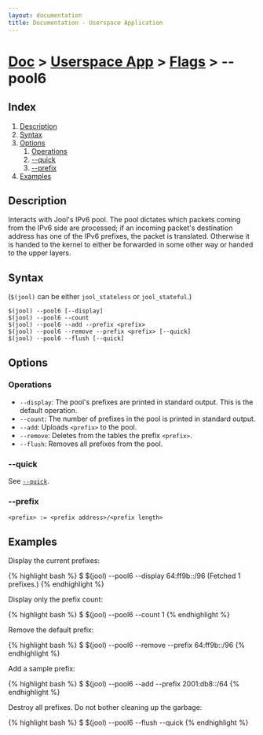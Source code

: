 ```yaml
---
layout: documentation
title: Documentation - Userspace Application
---
```


# [Doc](doc-index.html) > [Userspace App](doc-index.html#userspace-application) > [Flags](usr-flags.html) > \--pool6

## Index

1. [Description](#description)
2. [Syntax](#syntax)
3. [Options](#options)
   1. [Operations](#operations)
   2. [\--quick](#quick)
   3. [\--prefix](#prefix)
4. [Examples](#examples)

## Description

Interacts with Jool's IPv6 pool. The pool dictates which packets coming from the IPv6 side are processed; if an incoming packet's destination address has one of the IPv6 prefixes, the packet is translated. Otherwise it is handed to the kernel to either be forwarded in some other way or handed to the upper layers.

## Syntax

(`$(jool)` can be either `jool_stateless` or `jool_stateful`.)

	$(jool) --pool6 [--display]
	$(jool) --pool6 --count
	$(jool) --pool6 --add --prefix <prefix>
	$(jool) --pool6 --remove --prefix <prefix> [--quick]
	$(jool) --pool6 --flush [--quick]

## Options

### Operations

* `--display`: The pool's prefixes are printed in standard output. This is the default operation.
* `--count`: The number of prefixes in the pool is printed in standard output.
* `--add`: Uploads `<prefix>` to the pool.
* `--remove`: Deletes from the tables the prefix `<prefix>`.
* `--flush`: Removes all prefixes from the pool.

### \--quick

See [`--quick`](usr-flags-quick.html).

### \--prefix

	<prefix> := <prefix address>/<prefix length>

## Examples

Display the current prefixes:

{% highlight bash %}
$ $(jool) --pool6 --display
64:ff9b::/96
  (Fetched 1 prefixes.)
{% endhighlight %}

Display only the prefix count:

{% highlight bash %}
$ $(jool) --pool6 --count
1
{% endhighlight %}

Remove the default prefix:

{% highlight bash %}
$ $(jool) --pool6 --remove --prefix 64:ff9b::/96
{% endhighlight %}

Add a sample prefix:

{% highlight bash %}
$ $(jool) --pool6 --add --prefix 2001:db8::/64
{% endhighlight %}

Destroy all prefixes. Do not bother cleaning up the garbage:

{% highlight bash %}
$ $(jool) --pool6 --flush --quick
{% endhighlight %}

